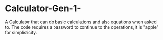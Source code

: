 # Calculator-Gen-1-
A Calculator that can do basic calculations and also equations when asked to.
The code requires a password to continue to the operations, it is "apple" for simplisticity.
